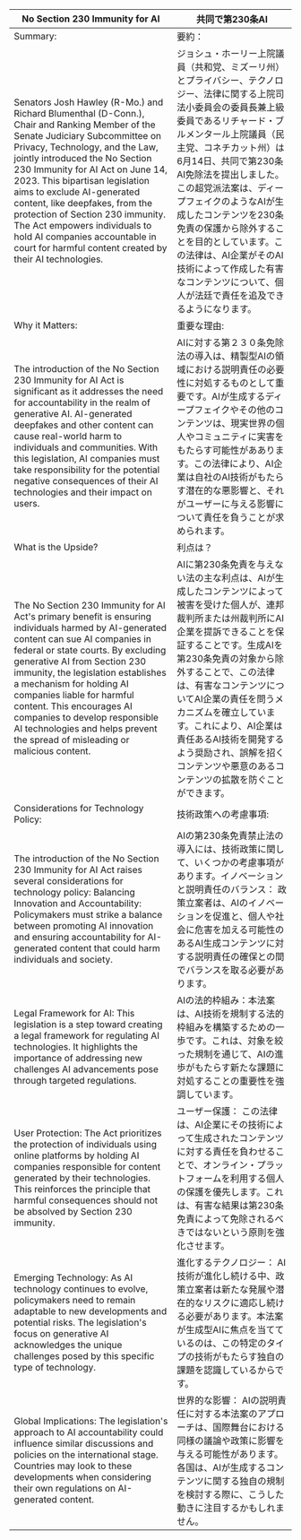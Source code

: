 
| No Section 230 Immunity for AI | 共同で第230条AI |
| ------------- | ------------- |
|Summary: |要約：|
|Senators Josh Hawley (R-Mo.) and Richard Blumenthal (D-Conn.), Chair and Ranking Member of the Senate Judiciary Subcommittee on Privacy, Technology, and the Law, jointly introduced the No Section 230 Immunity for AI Act on June 14, 2023. This bipartisan legislation aims to exclude AI-generated content, like deepfakes, from the protection of Section 230 immunity. The Act empowers individuals to hold AI companies accountable in court for harmful content created by their AI technologies.|ジョシュ・ホーリー上院議員（共和党、ミズーリ州）とプライバシー、テクノロジー、法律に関する上院司法小委員会の委員長兼上級委員であるリチャード・ブルメンタール上院議員（民主党、コネチカット州）は6月14日、共同で第230条AI免除法を提出しました。この超党派法案は、ディープフェイクのようなAIが生成したコンテンツを230条免責の保護から除外することを目的としています。この法律は、AI企業がそのAI技術によって作成した有害なコンテンツについて、個人が法廷で責任を追及できるようになります。|
|Why it Matters: |重要な理由:|
|The introduction of the No Section 230 Immunity for AI Act is significant as it addresses the need for accountability in the realm of generative AI. AI-generated deepfakes and other content can cause real-world harm to individuals and communities. With this legislation, AI companies must take responsibility for the potential negative consequences of their AI technologies and their impact on users.|AIに対する第２３０条免除法の導入は、精製型AIの領域における説明責任の必要性に対処するものとして重要です。AIが生成するディープフェイクやその他のコンテンツは、現実世界の個人やコミュニティに実害をもたらす可能性がああります。この法律により、AI企業は自社のAI技術がもたらす潜在的な悪影響と、それがユーザーに与える影響について責任を負うことが求められます。|
|What is the Upside?|利点は？|
|The No Section 230 Immunity for AI Act's primary benefit is ensuring individuals harmed by AI-generated content can sue AI companies in federal or state courts. By excluding generative AI from Section 230 immunity, the legislation establishes a mechanism for holding AI companies liable for harmful content. This encourages AI companies to develop responsible AI technologies and helps prevent the spread of misleading or malicious content.|AIに第230条免責を与えない法の主な利点は、AIが生成したコンテンツによって被害を受けた個人が、連邦裁判所または州裁判所にAI企業を提訴できることを保証することです。生成AIを第230条免責の対象から除外することで、この法律は、有害なコンテンツについてAI企業の責任を問うメカニズムを確立しています。これにより、AI企業は責任あるAI技術を開発するよう奨励され、誤解を招くコンテンツや悪意のあるコンテンツの拡散を防ぐことができます。|
|Considerations for Technology Policy:  |技術政策への考慮事項:|
|The introduction of the No Section 230 Immunity for AI Act raises several considerations for technology policy: Balancing Innovation and Accountability: Policymakers must strike a balance between promoting AI innovation and ensuring accountability for AI-generated content that could harm individuals and society.|AIの第230条免責禁止法の導入には、技術政策に関して、いくつかの考慮事項があります。イノベーションと説明責任のバランス： 政策立案者は、AIのイノベーションを促進と、個人や社会に危害を加える可能性のあるAI生成コンテンツに対する説明責任の確保との間でバランスを取る必要があります。|
|Legal Framework for AI: This legislation is a step toward creating a legal framework for regulating AI technologies. It highlights the importance of addressing new challenges AI advancements pose through targeted regulations.|AIの法的枠組み：本法案は、AI技術を規制する法的枠組みを構築するための一歩です。これは、対象を絞った規制を通じて、AIの進歩がもたらす新たな課題に対処することの重要性を強調しています。|
|User Protection: The Act prioritizes the protection of individuals using online platforms by holding AI companies responsible for content generated by their technologies. This reinforces the principle that harmful consequences should not be absolved by Section 230 immunity.|ユーザー保護： この法律は、AI企業にその技術によって生成されたコンテンツに対する責任を負わせることで、オンライン・プラットフォームを利用する個人の保護を優先します。これは、有害な結果は第230条免責によって免除されるべきではないという原則を強化させます。|
|Emerging Technology: As AI technology continues to evolve, policymakers need to remain adaptable to new developments and potential risks. The legislation's focus on generative AI acknowledges the unique challenges posed by this specific type of technology. |進化するテクノロジー： AI技術が進化し続ける中、政策立案者は新たな発展や潜在的なリスクに適応し続ける必要があります。本法案が生成型AIに焦点を当てているのは、この特定のタイプの技術がもたらす独自の課題を認識しているからです。|
|Global Implications: The legislation's approach to AI accountability could influence similar discussions and policies on the international stage. Countries may look to these developments when considering their own regulations on AI-generated content.|世界的な影響： AIの説明責任に対する本法案のアプローチは、国際舞台における同様の議論や政策に影響を与える可能性があります。各国は、AIが生成するコンテンツに関する独自の規制を検討する際に、こうした動きに注目するかもしれません。|
